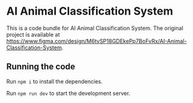 
  # AI Animal Classification System

  This is a code bundle for AI Animal Classification System. The original project is available at https://www.figma.com/design/M6tvSP18GDEkePp7BoFvRx/AI-Animal-Classification-System.

  ## Running the code

  Run `npm i` to install the dependencies.

  Run `npm run dev` to start the development server.
  